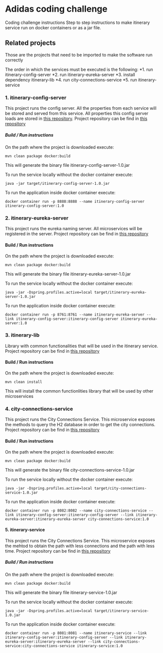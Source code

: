 # Adidas coding challenge
Coding challenge instructions
Step to step instructions to make itinerary service run on docker containers or as a jar file.

## Related projects
Those are the projects that need to be imported to make the software run correctly

The order in which the services must be executed is the following:
*1. run itinerary-config-server
*2. run itinerary-eureka-server
*3. install dependency itinerary-lib
*4. run city-connections-service
*5. run itinerary-service

### 1. itinerary-config-server
This project runs the config server. All the properties from each service will be stored and served from this service.
All properties this config server loads are stored in [this repository](https://github.com/jribesbonet/configserver-properties).
Project repository can be find in [this repository](https://github.com/jribesbonet/itinerary-config-server)

##### Build / Run instructions
On the path where the project is downloaded execute:
```
mvn clean package docker:build
```
This will generate the binary file itinerary-config-server-1.0.jar

To run the service locally without the docker container execute:
```
java -jar target/itinerary-config-server-1.0.jar
```
To run the application inside docker container execute:
```
docker container run -p 8888:8888 --name itinerary-config-server itinerary-config-server:1.0
```

### 2. itinerary-eureka-server
This project runs the eureka naming server. All microservices will be registered in the server.
Project repository can be find in [this repository](https://github.com/jribesbonet/itinerary-eureka-server)

#### Build / Run instructions
On the path where the project is downloaded execute:
```
mvn clean package docker:build
```
This will generate the binary file itinerary-eureka-server-1.0.jar

To run the service locally without the docker container execute:
```
java -jar -Dspring.profiles.active=local target/itinerary-eureka-server-1.0.jar
```
To run the application inside docker container execute:
```
docker container run -p 8761:8761 --name itinerary-eureka-server --link itinerary-config-server:itinerary-config-server itinerary-eureka-server:1.0
```

### 3. itinerary-lib
Library with common functionalities that will be used in the itinerary service.
Project repository can be find in [this repository](https://github.com/jribesbonet/itinerary-lib)

#### Build / Run instructions
On the path where the project is downloaded execute:
```
mvn clean install
```
This will install the common functionlities library that will be used by other microservices

### 4. city-connections-service
This project runs the City Connections Service. This microservice exposes the methods to query the H2 database in order to get the city connections.
Project repository can be find in [this repository](https://github.com/jribesbonet/city-connections-service)

#### Build / Run instructions
On the path where the project is downloaded execute:
```
mvn clean package docker:build
```
This will generate the binary file city-connections-service-1.0.jar

To run the service locally without the docker container execute:
```
java -jar -Dspring.profiles.active=local target/city-connections-service-1.0.jar
```
To run the application inside docker container execute:
```
docker container run -p 8082:8082 --name city-connections-service --link itinerary-config-server:itinerary-config-server --link itinerary-eureka-server:itinerary-eureka-server city-connections-service:1.0
```

#### 5. itinerary-service
This project runs the City Connections Service. This microservice exposes the mehtod to obtain the path with less connections and the path with less time.
Project repository can be find in [this repository](https://github.com/jribesbonet/itinerary-service)

##### Build / Run instructions
On the path where the project is downloaded execute:
```
mvn clean package docker:build
```
This will generate the binary file itinerary-service-1.0.jar

To run the service locally without the docker container execute:
```
java -jar -Dspring.profiles.active=local target/itinerary-service-1.0.jar
```
To run the application inside docker container execute:
```
docker container run -p 8081:8081 --name itinerary-service --link itinerary-config-server:itinerary-config-server --link itinerary-eureka-server:itinerary-eureka-server --link city-connections-service:city-connections-service itinerary-service:1.0
```
